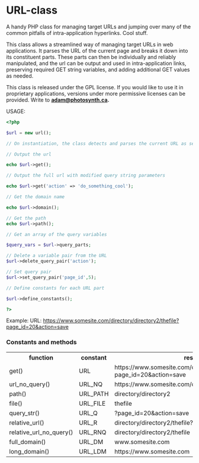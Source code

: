 URL-class
=========

A handy PHP class for managing target URLs and jumping over many of the common pitfalls of intra-application hyperlinks. Cool stuff.

This class allows a streamlined way of managing target URLs in web
applications. It parses the URL of the current page and breaks it down
into its constituent parts. These parts can then be individually and
reliably manipulated, and the url can be output and used in intra-application
links, preserving required GET string variables, and adding additional GET
values as needed.

This class is released under the GPL license. If you would like to use it
in proprietary applications, versions under more permissive licenses can
be provided. Write to **adam@photosynth.ca.**

USAGE:

```php
<?php

$url = new url();

// On instantiation, the class detects and parses the current URL as seen by the browser (keep in mind this can be completely different than the file path, especially when URL rewriting is used. We're only concerned with client side URLS here).

// Output the url

echo $url->get();

// Output the full url with modified query string parameters

echo $url->get('action' => 'do_something_cool');

// Get the domain name

echo $url->domain();

// Get the path
echo $url->path();

// Get an array of the query variables

$query_vars = $url->query_parts;

// Delete a variable pair from the URL
$url->delete_query_pair('action');

// Set query pair
$url->set_query_pair('page_id',5);

// Define constants for each URL part

$url->define_constants();

?>
```

Example: 
URL: https://www.somesite.com/directory/directory2/thefile?page_id=20&action=save

### Constants and methods

<table>
<tr>
    <th>function</th>
    <th>constant</th>
    <th>result</th>
</tr>
<tr>
    <td>get()</td>
    <td>URL</td>
    <td>https://www.somesite.com/directory/directory2/thefile?page_id=20&action=save</td>
</tr>
<tr>
    <td>url_no_query()</td>
    <td>URL_NQ</td>
    <td>https://www.somesite.com/directory/directory2/thefile</td>
</tr>
<tr>
    <td>path()</td>
    <td>URL_PATH</td>
    <td>directory/directory2</td>
</tr>
<tr>
    <td>file()</td>
    <td>URL_FILE</td>
    <td>thefile</td>
</tr>
<tr>
    <td>query_str()</td>
    <td>URL_Q</td>
    <td>?page_id=20&action=save</td>
</tr>
<tr>
    <td>relative_url()</td>
    <td>URL_R</td>
    <td>directory/directory2/thefile?page_id=20&action=save</td>
</tr>
<tr>
    <td>relative_url_no_query()</td>
    <td>URL_RNQ</td>
    <td>directory/directory2/thefile</td>
</tr>
<tr>
    <td>full_domain()</td>
    <td>URL_DM</td>
    <td>www.somesite.com</td>
</tr>
<tr>
    <td>long_domain()</td>
    <td>URL_LDM</td>
    <td>https://www.somesite.com</td>
</tr>
</table>

